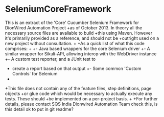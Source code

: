 SeleniumCoreFramework
=====================

This is an extract of the 'Core' Cucumber Selenium Framework for DionWired Automation Project
 +as of October 2013. In theory all the necessary source files are avaliable to build
 +this using Maven. However it's primarily provided as a reference, and should not be
 +outright used on a new project without consultation.
 +
 +As a quick list of what this code comprises:
 +
 +- Java based wrappers for the core Selenium driver
 +- A similar wrapper for Sikuli-API, allowing interop with the WebDriver instance
 +- A custom test reporter, and a JUnit test to
 + create a report based on that output
 +- Some common 'Custom Controls' for Selenium
 +
 +This file does not contain any of the feature files, step definitions, page objects
 +or glue code which would be necessary to actually execute any tests. These should
 +be implemented on a per-project basis.
 +
 +For further details, please contact SQS India Dionwired Automation Team
check this, is this detail ok to put in git readme?
